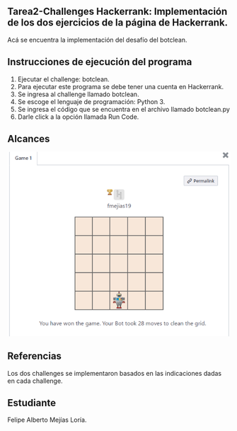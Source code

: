 ﻿
## Tarea2-Challenges Hackerrank: Implementación de los dos ejercicios de la página de Hackerrank.

Acá se encuentra la implementación del desafío del botclean.

## Instrucciones de ejecución del programa

1. Ejecutar el challenge: botclean.
2. Para ejecutar este programa se debe tener una cuenta en Hackerrank.
3. Se ingresa al challenge llamado botclean.
4. Se escoge el lenguaje de programación: Python 3.
5. Se ingresa el código que se encuentra en el archivo llamado botclean.py
6. Darle click a la opción llamada Run Code.

## Alcances

![alt text](https://github.com/fmejias/FelipeMejiasLoria-IA-117/blob/master/Ejercicios/E2-botclean/botclean.PNG)


## Referencias

Los dos challenges se implementaron basados en las indicaciones dadas en cada challenge. 


## Estudiante

Felipe Alberto Mejías Loría.
